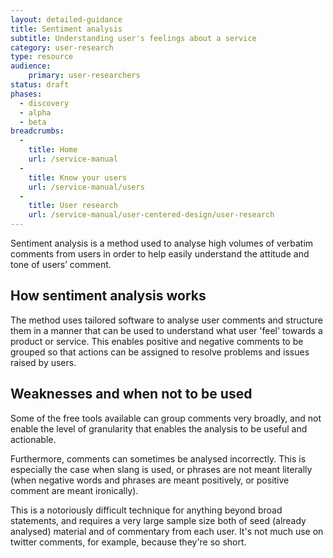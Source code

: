 ```yaml
---
layout: detailed-guidance
title: Sentiment analysis
subtitle: Understanding user's feelings about a service
category: user-research
type: resource
audience:
    primary: user-researchers
status: draft
phases:
  - discovery
  - alpha
  - beta
breadcrumbs:
  -
    title: Home
    url: /service-manual
  -
    title: Know your users
    url: /service-manual/users
  -
    title: User research
    url: /service-manual/user-centered-design/user-research
---
```


Sentiment analysis is a method used to analyse high volumes of verbatim comments from users in order to help easily understand the attitude and tone of users’ comment.

## How sentiment analysis works

The method uses tailored software to analyse user comments and structure them in a manner that can be used to understand what user 'feel' towards a product or service. This enables positive and negative comments to be grouped so that actions can be assigned to resolve problems and issues raised by users.

## Weaknesses and when not to be used

Some of the free tools available can group comments very broadly, and not enable the level of granularity that enables the analysis to be useful and actionable.

Furthermore, comments can sometimes be analysed incorrectly. This is especially the case when slang is used, or phrases are not meant literally (when negative words and phrases are meant positively, or positive comment are meant ironically).

This is a notoriously difficult technique for anything beyond broad statements, and requires a very large sample size both of seed (already analysed) material and of commentary from each user. It's not much use on twitter comments, for example, because they're so short.